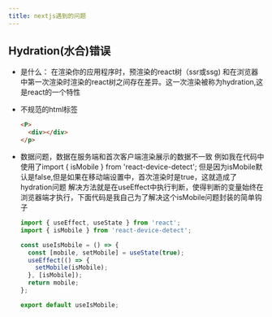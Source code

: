 ```yaml
---
title: nextjs遇到的问题
---
```


## Hydration(水合)错误

- 是什么： 在渲染你的应用程序时，预渲染的react树（ssr或ssg) 和在浏览器中第一次渲染时渲染的react树之间存在差异。这一次渲染被称为hydration,这是react的一个特性

- 不规范的html标签

  ```html
  <P>
    <div></div>
  </p>
  ```

- 数据问题，数据在服务端和首次客户端渲染展示的数据不一致
  例如我在代码中使用了import { isMobile } from 'react-device-detect';
  但是因为isMobile默认是false,但是如果在移动端设置中，首次渲染时是true，这就造成了hydration问题
  解决方法就是在useEffect中执行判断，使得判断的变量始终在浏览器端才执行，下面代码是我自己为了解决这个isMobile问题封装的简单钩子

  ```js
  import { useEffect, useState } from 'react';
  import { isMobile } from 'react-device-detect';

  const useIsMobile = () => {
    const [mobile, setMobile] = useState(true);
    useEffect(() => {
      setMobile(isMobile);
    }, [isMobile]);
    return mobile;
  };

  export default useIsMobile;
  ```
